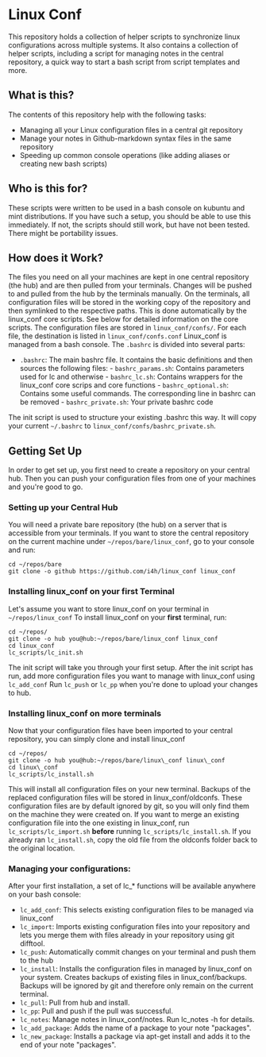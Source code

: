 # Linux Conf

This repository holds a collection of helper scripts to synchronize linux configurations across
multiple systems. It also contains a collection of helper scripts, including a script for  managing
notes in the central repository, a quick way to start a bash script from script templates and more.

## What is this?
The contents of this repository help with the following tasks:
- Managing all your Linux configuration files in a central git repository
- Manage your notes in Github-markdown syntax files in the same repository
- Speeding up common console operations (like adding aliases or creating new bash scripts)

## Who is this for?
These scripts were written to be used in a bash console on kubuntu and mint distributions. If you have such a setup, you should be able to use this immediately. If not, the scripts should still work, but have not been tested. There might be portability issues.

## How does it Work?
The files you need on all your machines are kept in one central repository (the hub) and are then pulled from your terminals. Changes will be pushed to and pulled from the hub by the terminals manually.
On the terminals, all configuration files will be stored in the working copy of the repository and then symlinked to the respective paths. This is done automatically by the linux\_conf core scripts.
See below for detailed information on the core scripts. 
The configuration files are stored in `linux_conf/confs/`. For each file, the destination is listed in `linux_conf/confs.conf`
Linux\_conf is managed from a bash console. The `.bashrc` is divided into several parts:

- `.bashrc`: The main bashrc file. It contains the basic definitions and then sources the following files:
      - `bashrc_params.sh`:    Contains parameters used for lc and otherwise
      - `bashrc_lc.sh`:        Contains wrappers for the linux\_conf core scrips and core functions
      - `bashrc_optional.sh`:  Contains some useful commands. The corresponding line in bashrc can be removed
      - `bashrc_private.sh`:   Your private bashrc code
  
The init script is used to structure your existing .bashrc this way. It will copy your current `~/.bashrc` to `linux_conf/confs/bashrc_private.sh`.

## Getting Set Up

In order to get set up, you first need to create a repository on your central hub. Then you can push your configuration files from one of your machines and you're good to go.

### Setting up your Central Hub
You will need a private bare repository (the hub) on a server that is accessible from your terminals. If you want to store the central repository on the current machine under `~/repos/bare/linux_conf`, go to your console and run:
````
cd ~/repos/bare
git clone -o github https://github.com/i4h/linux_conf linux_conf
````

### Installing linux_conf on your first Terminal
Let's assume you want to store linux\_conf on your terminal in `~/repos/linux_conf`
To install linux\_conf on your __first__ terminal, run:
````
cd ~/repos/
git clone -o hub you@hub:~/repos/bare/linux_conf linux_conf
cd linux_conf
lc_scripts/lc_init.sh
````
The init script will take you through your first setup.
After the init script has run, add more configuration files you want to manage with linux_conf
using `lc_add_conf`
Run `lc_push` or `lc_pp` when you're done to upload your changes to hub.

### Installing linux_conf on more terminals
Now that your configuration files have been imported to your central repository,
you can simply clone and install linux\_conf
````
cd ~/repos/
git clone -o hub you@hub:~/repos/bare/linux\_conf linux\_conf
cd linux\_conf
lc_scripts/lc_install.sh
````
This will install all configuration files on your new terminal. Backups of the replaced configuration files
will be stored in linux\_conf/oldconfs. These configuration files are by default ignored by git, so you will 
only find them on the machine they were created on.
If you want to merge an existing configuration file into the one existing in linux\_conf, run `lc_scripts/lc_import.sh` __before__
running `lc_scripts/lc_install.sh`. If you already ran `lc_install.sh`, copy the old file from the oldconfs folder back to 
the original location.

### Managing your configurations:
After your first installation, a set of lc_* functions will be available 
anywhere on your bash console:
- `lc_add_conf`: This selects existing configuration files to be managed via linux\_conf
- `lc_import`: Imports existing configuration files into your repository and lets you merge them with files already in your repository using git difftool.
- `lc_push`: Automatically commit changes on your terminal and push them to the hub
- `lc_install`: Installs the configuration files in managed by linux\_conf on your system. Creates backups of existing files in linux\_conf/backups. Backups will be ignored by git and therefore only remain on the current terminal.
- `lc_pull`: Pull from hub and install.
- `lc_pp`: Pull and push if the pull was successful.
- `lc_notes`: Manage notes in linux\_conf/notes. Run lc_notes -h for details.
- `lc_add_package`: Adds the name of a package to your note "packages".
- `lc_new_package`: Installs a package via apt-get install and adds it to the end of your note "packages".



